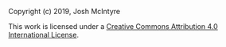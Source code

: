 Copyright (c) 2019, Josh McIntyre

This work is licensed under a [Creative Commons Attribution 4.0 International License](https://creativecommons.org/licenses/by/4.0/).
